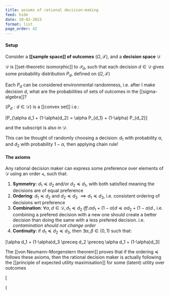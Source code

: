 ```yaml
---
title: axioms of rational decision-making
feed: hide
date: 10-02-2023
format: list
page_order: 42
---
```




#### Setup

Consider a **[[sample space]] of outcomes** $(\Omega, \mathcal F)$, and a **decision space** $\mathcal D$

$\mathcal D$ is [[set-theoretic isomorphic]] to $\mathcal P_d$, such that each decision $d\in\mathcal D$ gives some probability distribution $P_d$, defined on $(\Omega, \mathcal F)$

Each $P_d$ can be considered environmental randomness, i.e. after I make decision $d$, what are the probabilities of sets of outcomes in the [[sigma-algebra]]?

$\{P_d: d\in\mathcal D\}$ is a [[convex set]] i.e.: 

\[P_{\alpha d_1 + (1-\alpha)d_2} = \alpha P_{d_1} + (1-\alpha) P_{d_2}\]

and the subscript is also in $\mathcal D$.

This can be thought of randomly choosing a decision: $d_1$ with probability $\alpha$, and $d_2$ with probability $1-\alpha$, then applying chain rule!



#### The axioms

Any rational decision maker can express some preference over elements of $\mathcal D$ using an order $\preceq$, such that:

1. **Symmetry:** $d_1\preceq d_2$ and/or $d_2\preceq d_1$, with both satisfied meaning the decisions are of equal preference
2. **Ordering**: $d_1\preceq d_2$ and $d_2\preceq d_3$ $\implies d_1\preceq d_3$, i.e. consistent ordering of decisions wrt preference
3. **Combination**: $\forall\alpha, d \in\mathcal D, d_1\preceq d_2\ iff. \alpha d_1 + (1-\alpha)d \preceq \alpha d_2 + (1-\alpha)d$., i.e. combining a prefered decision with a new one should create a better decision than doing the same with a less prefered decision. i.e. *contamination should not change order*
4. **Continuity**: if $d_1\preceq d_2 \preceq d_3$, then $\exists\alpha, \beta \in (0, 1)$ such that:

\[\alpha d_1 + (1-\alpha)d_3 \preceq d_2 \preceq  \alpha d_1 + (1-\alpha)d_3\]


The [[von Neumann-Morgenstern theorem]] proves that if the ordering $\preceq$ follows these axioms, then the rational decision maker is actually following the [[principle of expected utility maximisation]] for some (latent) utility over outcomes

\[

\(